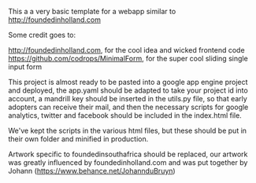 This a a very basic template for a webapp similar to http://foundedinholland.com

Some credit goes to:

http://foundedinholland.com, for the cool idea and wicked frontend code
https://github.com/codrops/MinimalForm, for the super cool sliding single input form

This project is almost ready to be pasted into a google app engine project and deployed, the app.yaml should be adapted to take your project id into account, a mandrill key should be inserted in the utils.py file, so that early adopters can receive their mail, and then the necessary scripts for google analytics, twitter and facebook should be included in the index.html file.

We've kept the scripts in the various html files, but these should be put in their own folder and minified in production.

Artwork specific to foundedinsouthafrica should be replaced, our artwork was greatly influenced by foundedinholland.com and was put together by Johann (https://www.behance.net/JohannduBruyn)

